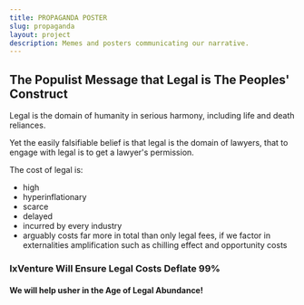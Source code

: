 ```yaml
---
title: PROPAGANDA POSTER
slug: propaganda
layout: project
description: Memes and posters communicating our narrative.
---
```


## The Populist Message that Legal is The Peoples' Construct

Legal is the domain of humanity in serious harmony, including life and death reliances.

Yet the easily falsifiable belief is that legal is the domain of lawyers, that to engage with legal is to get a lawyer's permission. 

The cost of legal is:

* high
* hyperinflationary
* scarce
* delayed
* incurred by every industry
* arguably costs far more in total than only legal fees, if we factor in externalities amplification such as chilling effect and opportunity costs

### IxVenture Will Ensure Legal Costs Deflate 99%

#### We will help usher in the Age of Legal Abundance!
